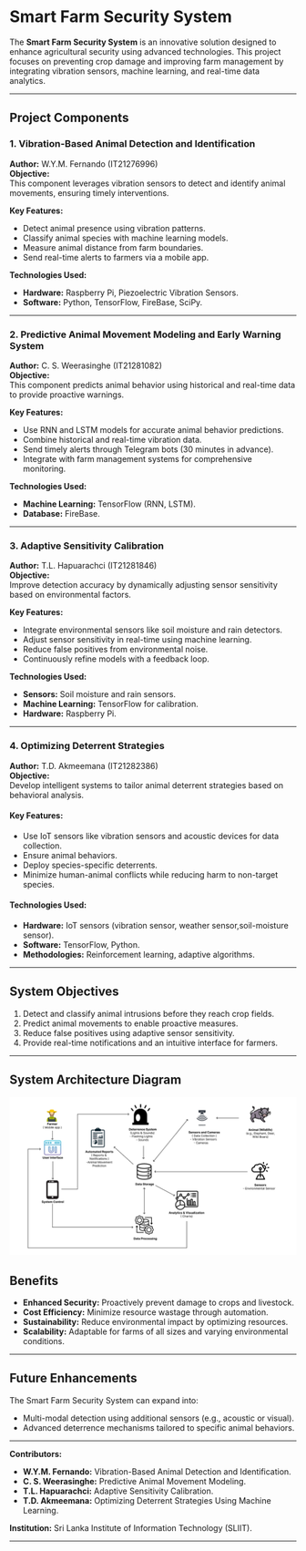 # Smart Farm Security System

The **Smart Farm Security System** is an innovative solution designed to enhance agricultural security using advanced technologies. This project focuses on preventing crop damage and improving farm management by integrating vibration sensors, machine learning, and real-time data analytics.

---

## Project Components

### 1. Vibration-Based Animal Detection and Identification  
**Author:** W.Y.M. Fernando (IT21276996)  
**Objective:**  
This component leverages vibration sensors to detect and identify animal movements, ensuring timely interventions.  

**Key Features:**  
- Detect animal presence using vibration patterns.  
- Classify animal species with machine learning models.  
- Measure animal distance from farm boundaries.  
- Send real-time alerts to farmers via a mobile app.  

**Technologies Used:**  
- **Hardware:** Raspberry Pi, Piezoelectric Vibration Sensors.  
- **Software:** Python, TensorFlow, FireBase, SciPy.

---

### 2. Predictive Animal Movement Modeling and Early Warning System  
**Author:** C. S. Weerasinghe (IT21281082)  
**Objective:**  
This component predicts animal behavior using historical and real-time data to provide proactive warnings.  

**Key Features:**  
- Use RNN and LSTM models for accurate animal behavior predictions.  
- Combine historical and real-time vibration data.  
- Send timely alerts through Telegram bots (30 minutes in advance).  
- Integrate with farm management systems for comprehensive monitoring.  

**Technologies Used:**  
- **Machine Learning:** TensorFlow (RNN, LSTM).  
- **Database:** FireBase.  

---

### 3. Adaptive Sensitivity Calibration  
**Author:** T.L. Hapuarachci (IT21281846)  
**Objective:**  
Improve detection accuracy by dynamically adjusting sensor sensitivity based on environmental factors.  

**Key Features:**  
- Integrate environmental sensors like soil moisture and rain detectors.  
- Adjust sensor sensitivity in real-time using machine learning.  
- Reduce false positives from environmental noise.  
- Continuously refine models with a feedback loop.  

**Technologies Used:**  
- **Sensors:** Soil moisture and rain sensors.  
- **Machine Learning:** TensorFlow for calibration.  
- **Hardware:** Raspberry Pi.

---

### 4. Optimizing Deterrent Strategies 
**Author:** T.D. Akmeemana (IT21282386)  
**Objective:**  
Develop intelligent systems to tailor animal deterrent strategies based on behavioral analysis.

#### Key Features:
- Use IoT sensors like vibration sensors and acoustic devices for data collection.
- Ensure animal behaviors.
- Deploy species-specific deterrents.
- Minimize human-animal conflicts while reducing harm to non-target species.

#### Technologies Used:
- **Hardware:** IoT sensors (vibration sensor, weather sensor,soil-moisture sensor).
- **Software:** TensorFlow, Python.
- **Methodologies:** Reinforcement learning, adaptive algorithms.

---



## System Objectives

1. Detect and classify animal intrusions before they reach crop fields.
2. Predict animal movements to enable proactive measures.
3. Reduce false positives using adaptive sensor sensitivity.
4. Provide real-time notifications and an intuitive interface for farmers.

---

## System Architecture Diagram


![Screenshot 1](/images/diagram.png)

## Benefits

- **Enhanced Security:** Proactively prevent damage to crops and livestock.  
- **Cost Efficiency:** Minimize resource wastage through automation.  
- **Sustainability:** Reduce environmental impact by optimizing resources.  
- **Scalability:** Adaptable for farms of all sizes and varying environmental conditions.

---

## Future Enhancements

The Smart Farm Security System can expand into:
- Multi-modal detection using additional sensors (e.g., acoustic or visual).
- Advanced deterrence mechanisms tailored to specific animal behaviors.

---

**Contributors:**  
- **W.Y.M. Fernando:** Vibration-Based Animal Detection and Identification.  
- **C. S. Weerasinghe:** Predictive Animal Movement Modeling.  
- **T.L. Hapuarachci:** Adaptive Sensitivity Calibration.
- **T.D. Akmeemana:** Optimizing Deterrent Strategies Using Machine Learning.


**Institution:** Sri Lanka Institute of Information Technology (SLIIT).

---

